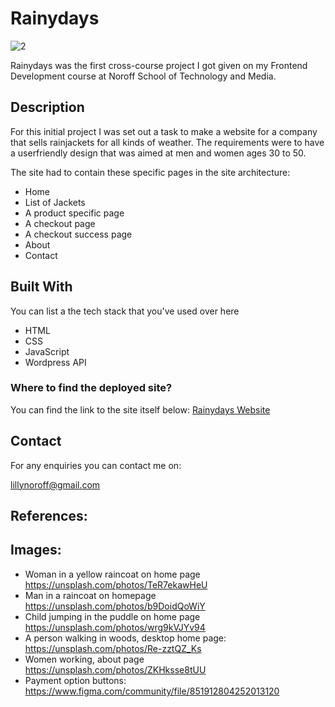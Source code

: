 # Rainydays

![2](https://github.com/mslillypop/Rainydays/assets/119416005/d17557c9-6025-483f-99b4-1657f19fbbeb)

Rainydays was the first cross-course project I got given on my Frontend Development course at Noroff School of Technology and Media. 

## Description

For this initial project I was set out a task to make a website for a company that sells rainjackets for all kinds of weather. The requirements were to have a userfriendly design that was aimed at men and women ages 30 to 50. 

The site had to contain these specific pages in the site architecture:

- Home
- List of Jackets
- A product specific page
- A checkout page
- A checkout success page
- About
- Contact

## Built With

You can list a the tech stack that you've used over here

- HTML
- CSS
- JavaScript
- Wordpress API


### Where to find the deployed site?

You can find the link to the site itself below:
[Rainydays Website](https://lill-fre-ca-rainydays.netlify.app/)


## Contact

For any enquiries you can contact me on:

lillynoroff@gmail.com

## References:

## Images:
- Woman in a yellow raincoat on home page https://unsplash.com/photos/TeR7ekawHeU
- Man in a raincoat on homepage https://unsplash.com/photos/b9DoidQoWiY
- Child jumping in the puddle on home page https://unsplash.com/photos/wrg9kVJYv94
- A person walking in woods, desktop home page: https://unsplash.com/photos/Re-zztQZ_Ks
- Women working, about page https://unsplash.com/photos/ZKHksse8tUU
- Payment option buttons: https://www.figma.com/community/file/851912804252013120
